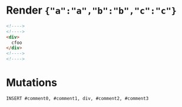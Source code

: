 # Render `{"a":"a","b":"b","c":"c"}`

```html
<!---->
<!---->
<div>
  cfoo
</div>
<!---->
<!---->
```

# Mutations
```
INSERT #comment0, #comment1, div, #comment2, #comment3
```